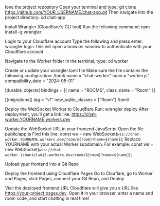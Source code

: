 lone the project repository
Open your terminal and type:
git clone https://github.com/YOUR_USERNAME/chat-app.git
Then navigate into the project directory:
cd chat-app


Install Wrangler (Cloudflare's CLI tool)
Run the following command:
npm install -g wrangler

Login to your Cloudflare account
Type the following and press enter:
wrangler login
This will open a browser window to authenticate with your Cloudflare account.

Navigate to the Worker folder
In the terminal, type:
cd worker

Create or update your wrangler.toml file
Make sure the file contains the following configuration:
/toml/
name = "chat-worker"
main = "worker.js"
compatibility_date = "2024-05-01"

[durable_objects]
bindings = [{ name = "ROOMS", class_name = "Room" }]

[[migrations]]
tag = "v1"
new_sqlite_classes = ["Room"]
/toml/


Deploy the WebSocket Worker to Cloudflare
Run:
wrangler deploy
After deployment, you’ll get a link like:
https://chat-worker.YOURNAME.workers.dev

Update the WebSocket URL in your frontend JavaScript
Open the file public/app.js
Find this line:
const ws = new WebSocket(`wss://chat-worker.YOURNAME.workers.dev/room/${room}?name=${name}`);
Replace YOURNAME with your actual Worker subdomain. For example:
const ws = new WebSocket(`wss://chat-worker.ishanislam13.workers.dev/room/${room}?name=${name}`);

Upload ypur frontend into a Git Repo


Deploy the frontend using Cloudflare Pages
Go to Clouflare, go to Worker and Pages, click Pages, connect your Git Repo, and Deploy

Visit the deployed frontend URL
Cloudflare will give you a URL like https://your-project.pages.dev.
Open it in your browser, enter a name and room code, and start chatting in real time!